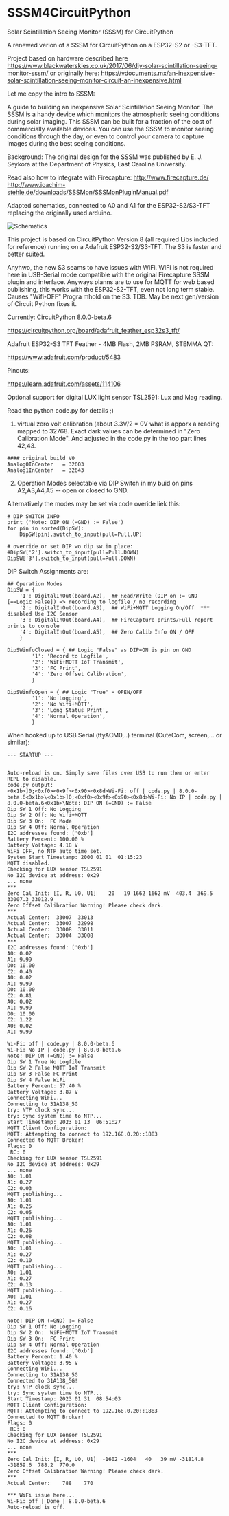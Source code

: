 # SSSM4CircuitPython
Solar Scintillation Seeing Monitor (SSSM) for CircuitPython

A renewed verion of a SSSM for CircuitPython on a ESP32-S2 or -S3-TFT.

Project based on hardware described here
https://www.blackwaterskies.co.uk/2017/06/diy-solar-scintillation-seeing-monitor-sssm/
or originally here:
https://vdocuments.mx/an-inexpensive-solar-scintillation-seeing-monitor-circuit-an-inexpensive.html

Let me copy the intro to SSSM:

A guide to building an inexpensive Solar Scintillation Seeing Monitor. The SSSM is a handy device which monitors the atmospheric seeing conditions during solar imaging. This SSSM can be built for a fraction of the cost of commercially available devices. You can use the SSSM to monitor seeing conditions through the day, or even to control your camera to capture images during the best seeing conditions.

Background:
The original design for the SSSM was published by E. J. Seykora at the Department of Physics, East Carolina University.

Read also how to integrate with Firecapture:
http://www.firecapture.de/
http://www.joachim-stehle.de/downloads/SSSMon/SSSMonPluginManual.pdf

Adapted schematics, connected to A0 and A1 for the ESP32-S2/S3-TFT replacing the originally used arduino.

<img title="Analog circuit schematics and parts list for SSSM analog electronics" alt="Schematics" src="pcb-schematics-analog.png">

This project is based on CircuitPython Version 8 (all required Libs included for reference) running on a Adafruit ESP32-S2/S3-TFT. The S3 is faster and better suited.

Anyhwo, the new S3 seams to have issues with WiFi. WiFi is not required here in USB-Serial mode compatible with the original Firecapture SSSM plugin and interface. Anyways planns are to use for MQTT for web based publishing, this works with the ESP32-S2-TFT, even not long term stable. Causes "Wifi-OFF" Progra mhold on the S3. TDB. May be next gen/version of Circuit Python fixes it. 

Currently: CircuitPython 8.0.0-beta.6

https://circuitpython.org/board/adafruit_feather_esp32s3_tft/

Adafruit ESP32-S3 TFT Feather - 4MB Flash, 2MB PSRAM, STEMMA QT:

https://www.adafruit.com/product/5483

Pinouts:

https://learn.adafruit.com/assets/114106

Optional support for digital LUX light sensor TSL2591: Lux and Mag reading.


Read the python code.py for details ;)

1) virtual zero volt calibration (about 3.3V/2 = 0V what is apporx a reading mapped to 32768. Exact dark values can be determined in "Zero Calibration Mode". And adjusted in the code.py in the top part lines 42,43.

```
#### original build V0
Analog0InCenter   = 32603
Analog1InCenter   = 32643
```

2) Operation Modes selectable via DIP Switch in my buid on pins A2,A3,A4,A5 -- open or closed to GND.

Alternatively the modes may be set via code overide liek this:
```
# DIP SWITCH INFO
print ('Note: DIP ON (=GND) := False')
for pin in sorted(DipSW):
	DipSW[pin].switch_to_input(pull=Pull.UP)

# override or set DIP wo dip sw in place:
#DipSW['2'].switch_to_input(pull=Pull.DOWN)
DipSW['3'].switch_to_input(pull=Pull.DOWN)
```

DIP Switch Assignments are:
```
## Operation Modes
DipSW = {
	'1': DigitalInOut(board.A2),  ## Read/Write (DIP on := GND [==Logic False]) => recording to logfile / no recording
	'2': DigitalInOut(board.A3),  ## WiFi+MQTT Logging On/Off  *** disabled Use I2C Sensor
	'3': DigitalInOut(board.A4),  ## FireCapture prints/Full report prints to console
	'4': DigitalInOut(board.A5),  ## Zero Calib Info ON / OFF
	}

DipSWinfoClosed = { ## Logic "False" as DIP=ON is pin on GND
        '1': 'Record to Logfile',
        '2': 'WiFi+MQTT IoT Transmit',
        '3': 'FC Print',
        '4': 'Zero Offset Calibration',
        }

DipSWinfoOpen = { ## Logic "True" = OPEN/OFF
        '1': 'No Logging',
        '2': 'No Wifi+MQTT',
        '3': 'Long Status Print',
        '4': 'Normal Operation',
        }
```


When hooked up to USB Serial (ttyACM0,..) terminal (CuteCom, screen,... or similar):

```
--- STARTUP ---


Auto-reload is on. Simply save files over USB to run them or enter REPL to disable.
code.py output:
<0x1b>]0;<0xf0><0x9f><0x90><0x8d>Wi-Fi: off | code.py | 8.0.0-beta.6<0x1b>\<0x1b>]0;<0xf0><0x9f><0x90><0x8d>Wi-Fi: No IP | code.py | 8.0.0-beta.6<0x1b>\Note: DIP ON (=GND) := False
Dip SW 1 Off: No Logging
Dip SW 2 Off: No Wifi+MQTT
Dip SW 3 On:  FC Mode
Dip SW 4 Off: Normal Operation
I2C addresses found: ['0xb']
Battery Percent: 100.00 %
Battery Voltage: 4.18 V
WiFi OFF, no NTP auto time set.
System Start Timestamp: 2000 01 01  01:15:23
MQTT disabled.
Checking for LUX sensor TSL2591
No I2C device at address: 0x29
... none
***
Zero Cal Init: [I, R, U0, U1]    20   19 1662 1662 mV  403.4  369.5 33007.3 33012.9
Zero Offset Calibration Warning! Please check dark.
***
Actual Center:  33007  33013
Actual Center:  33007  32998
Actual Center:  33008  33011
Actual Center:  33004  33008
***
I2C addresses found: ['0xb']
A0: 0.02
A1: 9.99
D0: 10.00
C2: 0.40
A0: 0.02
A1: 9.99
D0: 10.00
C2: 0.81
A0: 0.02
A1: 9.99
D0: 10.00
C2: 1.22
A0: 0.02
A1: 9.99
```

```
Wi-Fi: off | code.py | 8.0.0-beta.6
Wi-Fi: No IP | code.py | 8.0.0-beta.6
Note: DIP ON (=GND) := False
Dip SW 1 True No Logfile
Dip SW 2 False MQTT IoT Transmit
Dip SW 3 False FC Print
Dip SW 4 False WiFi
Battery Percent: 57.40 %
Battery Voltage: 3.87 V
Connecting WiFi...
Connecting to 31A138_5G
try: NTP clock sync...
try: Sync system time to NTP...
Start Timestamp: 2023 01 13  06:51:27
MQTT Client Configuration:
MQTT: Attempting to connect to 192.168.0.20::1883
Connected to MQTT Broker!
Flags: 0
 RC: 0
Checking for LUX sensor TSL2591
No I2C device at address: 0x29
... none
A0: 1.01
A1: 0.27
C2: 0.03
MQTT publishing...
A0: 1.01
A1: 0.25
C2: 0.05
MQTT publishing...
A0: 1.01
A1: 0.26
C2: 0.08
MQTT publishing...
A0: 1.01
A1: 0.27
C2: 0.10
MQTT publishing...
A0: 1.01
A1: 0.27
C2: 0.13
MQTT publishing...
A0: 1.01
A1: 0.27
C2: 0.16
```


```
Note: DIP ON (=GND) := False
Dip SW 1 Off: No Logging
Dip SW 2 On:  WiFi+MQTT IoT Transmit
Dip SW 3 On:  FC Print
Dip SW 4 Off: Normal Operation
I2C addresses found: ['0xb']
Battery Percent: 1.40 %
Battery Voltage: 3.95 V
Connecting WiFi...
Connecting to 31A138_5G
Connected to 31A138_5G!
try: NTP clock sync...
try: Sync system time to NTP...
Start Timestamp: 2023 01 31  08:54:03
MQTT Client Configuration:
MQTT: Attempting to connect to 192.168.0.20::1883
Connected to MQTT Broker!
Flags: 0
 RC: 0
Checking for LUX sensor TSL2591
No I2C device at address: 0x29
... none
***
Zero Cal Init: [I, R, U0, U1]  -1602 -1604   40   39 mV -31814.8 -31859.6  788.2  770.0
Zero Offset Calibration Warning! Please check dark.
***
Actual Center:    788    770

*** WiFi issue here...
Wi-Fi: off | Done | 8.0.0-beta.6
Auto-reload is off.
```

